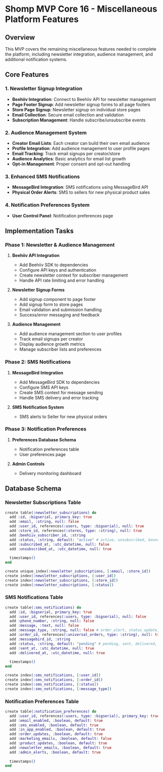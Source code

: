# Shomp MVP Core 16 - Miscellaneous Platform Features

## Overview
This MVP covers the remaining miscellaneous features needed to complete the platform, including newsletter integration, audience management, and additional notification systems.

## Core Features

### 1. Newsletter Signup Integration
- **Beehiiv Integration**: Connect to Beehiiv API for newsletter management
- **Page Footer Signup**: Add newsletter signup forms to all page footers
- **Store Page Signup**: Newsletter signup on individual store pages
- **Email Collection**: Secure email collection and validation
- **Subscription Management**: Handle subscribe/unsubscribe events

### 2. Audience Management System
- **Creator Email Lists**: Each creator can build their own email audience
- **Profile Integration**: Add audience management to user profile pages
- **Email Tracking**: Track email signups per creator/store
- **Audience Analytics**: Basic analytics for email list growth
- **Opt-in Management**: Proper consent and opt-out handling

### 3. Enhanced SMS Notifications
- **MessageBird Integration**: SMS notifications using MessageBird API
- **Physical Order Alerts**: SMS to sellers for new physical product sales

### 4. Notification Preferences System
- **User Control Panel**: Notification preferences page

## Implementation Tasks

### Phase 1: Newsletter & Audience Management
1. **Beehiiv API Integration**
   - Add Beehiiv SDK to dependencies
   - Configure API keys and authentication
   - Create newsletter context for subscriber management
   - Handle API rate limiting and error handling

2. **Newsletter Signup Forms**
   - Add signup component to page footer
   - Add signup form to store pages
   - Email validation and submission handling
   - Success/error messaging and feedback

3. **Audience Management**
   - Add audience management section to user profiles
   - Track email signups per creator
   - Display audience growth metrics
   - Manage subscriber lists and preferences

### Phase 2: SMS Notifications
1. **MessageBird Integration**
   - Add MessageBird SDK to dependencies
   - Configure SMS API keys
   - Create SMS context for message sending
   - Handle SMS delivery and error tracking

2. **SMS Notification System**
   - SMS alerts to Seller for new physical orders

### Phase 3: Notification Preferences
1. **Preferences Database Schema**
   - Notification preferences table
   - User preferences page

2. **Admin Controls**
   - Delivery monitoring dashboard

## Database Schema

### Newsletter Subscriptions Table
```elixir
create table(:newsletter_subscriptions) do
  add :id, :bigserial, primary_key: true
  add :email, :string, null: false
  add :user_id, references(:users, type: :bigserial), null: true
  add :store_id, references(:stores, type: :string), null: true
  add :beehiiv_subscriber_id, :string
  add :status, :string, default: "active" # active, unsubscribed, bounced
  add :subscribed_at, :utc_datetime, null: false
  add :unsubscribed_at, :utc_datetime, null: true
  
  timestamps()
end

create unique_index(:newsletter_subscriptions, [:email, :store_id])
create index(:newsletter_subscriptions, [:user_id])
create index(:newsletter_subscriptions, [:store_id])
create index(:newsletter_subscriptions, [:status])
```

### SMS Notifications Table
```elixir
create table(:sms_notifications) do
  add :id, :bigserial, primary_key: true
  add :user_id, references(:users, type: :bigserial), null: false
  add :phone_number, :string, null: false
  add :message, :text, null: false
  add :message_type, :string, null: false # order_alert, status_update, shipping
  add :order_id, references(:universal_orders, type: :string), null: true
  add :messagebird_id, :string
  add :status, :string, default: "pending" # pending, sent, delivered, failed
  add :sent_at, :utc_datetime, null: true
  add :delivered_at, :utc_datetime, null: true
  
  timestamps()
end

create index(:sms_notifications, [:user_id])
create index(:sms_notifications, [:order_id])
create index(:sms_notifications, [:status])
create index(:sms_notifications, [:message_type])
```

### Notification Preferences Table
```elixir
create table(:notification_preferences) do
  add :user_id, references(:users, type: :bigserial), primary_key: true
  add :email_enabled, :boolean, default: true
  add :sms_enabled, :boolean, default: true
  add :in_app_enabled, :boolean, default: true
  add :order_updates, :boolean, default: true
  add :marketing_emails, :boolean, default: false
  add :product_updates, :boolean, default: true
  add :newsletter_emails, :boolean, default: true
  add :admin_alerts, :boolean, default: true
  
  timestamps()
end
```

